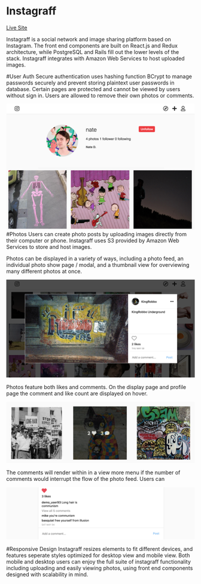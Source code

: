 # Instagraff

[Live Site](https://www.instagraff.herokuapp.com)

Instagraff is a social network and image sharing platform based on Instagram.  The front end components are built on React.js and Redux architecture, while PostgreSQL and Rails fill out the lower levels of the stack.  Instagraff integrates with Amazon Web Services to host uploaded images.

#User Auth
  Secure authentication uses hashing function BCrypt to manage passwords securely and prevent storing plaintext user passwords in database.  Certain pages are protected and cannot be viewed by users without sign in.  Users are allowed to remove their own photos or comments. 
 
![alt text](https://raw.githubusercontent.com/natedonato/instagraff/master/productionmanual/Screen%20Shot%202019-05-10%20at%2011.43.39%20AM.png "Photo Show Modal")
#Photos
  Users can create photo posts by uploading images directly from their computer or phone.  Instagraff uses S3 provided by Amazon Web Services to store and host images.
  
  Photos can be displayed in a variety of ways, including a photo feed, an individual photo show page / modal, and a thumbnail view for overviewing many different photos at once.
  
![alt text](https://raw.githubusercontent.com/natedonato/instagraff/master/productionmanual/photo_show.png "Photo Show Modal")

  
  Photos feature both likes and comments.  On the display page and profile page the comment and like count are displayed on hover.
  
![alt text](https://raw.githubusercontent.com/natedonato/instagraff/master/productionmanual/Untitled%202.png "Photo hover display")

  
  The comments will render within in a view more menu if the number of comments would interrupt the flow of the photo feed.  Users can 
  
  
![alt text](https://raw.githubusercontent.com/natedonato/instagraff/master/productionmanual/comments.png "View More")

  
  
  
  
  
  
 #Responsive Design
  Instagraff resizes elements to fit different devices, and features seperate styles optimized for desktop view and mobile view.  Both mobile and desktop users can enjoy the full suite of instagraff functionality including uploading and easily viewing photos, using front end components designed with scalability in mind.
